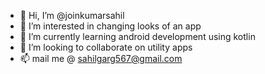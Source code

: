 - 👋 Hi, I’m @joinkumarsahil
- 👀 I’m interested in changing looks of an app
- 🌱 I’m currently learning android development using kotlin
- 💞️ I’m looking to collaborate on utility apps
- 📫 mail me @ sahilgarg567@gmail.com

<!---
joinkumarsahil/joinkumarsahil is a ✨ special ✨ repository because its `README.md` (this file) appears on your GitHub profile.
You can click the Preview link to take a look at your changes.
--->
